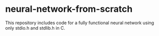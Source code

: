 # neural-network-from-scratch
This repository includes code for a fully functional neural network using only stdio.h and stdlib.h in C.
